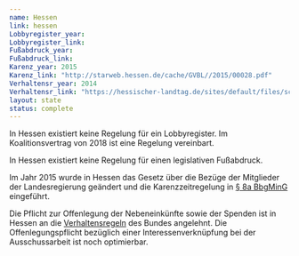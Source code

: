 ```yaml
---
name: Hessen
link: hessen
Lobbyregister_year:
Lobbyregister_link: 
Fußabdruck_year:
Fußabdruck_link: 
Karenz_year: 2015
Karenz_link: "http://starweb.hessen.de/cache/GVBL//2015/00028.pdf"
Verhaltensr_year: 2014
Verhaltensr_link: "https://hessischer-landtag.de/sites/default/files/scald/files/Verhaltensregeln.pdf"
layout: state
status: complete
---
```


In Hessen existiert keine Regelung für ein Lobbyregister. Im Koalitionsvertrag von 2018 ist eine Regelung vereinbart.

In Hessen existiert keine Regelung für einen legislativen Fußabdruck. 

Im Jahr 2015 wurde in Hessen das Gesetz über die Bezüge der Mitglieder der Landesregierung geändert und die Karenzzeitregelung in [§ 8a BbgMinG](http://starweb.hessen.de/cache/GVBL//2015/00028.pdf) eingeführt.

Die Pflicht zur Offenlegung der Nebeneinkünfte sowie der Spenden ist in Hessen an die [Verhaltensregeln](https://hessischer-landtag.de/sites/default/files/scald/files/Verhaltensregeln.pdf) des Bundes angelehnt. Die Offenlegungspflicht bezüglich einer Interessenverknüpfung bei der Ausschussarbeit ist noch optimierbar.
